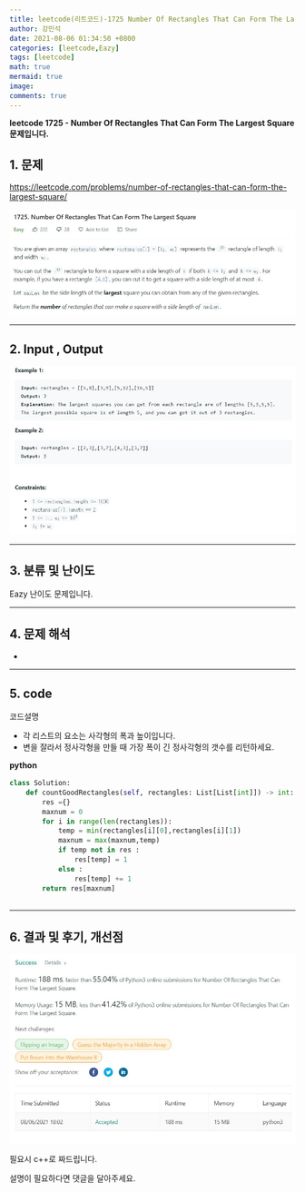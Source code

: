 ```yaml
---
title: leetcode(리트코드)-1725 Number Of Rectangles That Can Form The Largest Square(PYTHON)
author: 강민석
date: 2021-08-06 01:34:50 +0800
categories: [leetcode,Eazy]
tags: [leetcode]
math: true
mermaid: true
image: 
comments: true
---
```


**leetcode 1725 - Number Of Rectangles That Can Form The Largest Square  문제입니다.**

## 1. 문제
<https://leetcode.com/problems/number-of-rectangles-that-can-form-the-largest-square/> 

![](/assets/img/sample/leetcode/1725/Problem.JPG)

-----  

## 2. Input , Output

![](/assets/img/sample/leetcode/1725/input.JPG)  


-----  

## 3. 분류 및 난이도

Eazy 난이도 문제입니다.  


-----  

## 4. 문제 해석

- 

-----  

## 5. code  

코드설명

- 각 리스트의 요소는 사각형의 폭과 높이입니다.
- 변을 잘라서 정사각형을 만들 때 가장 폭이 긴 정사각형의 갯수를 리턴하세요.



**python**

```python
class Solution:
    def countGoodRectangles(self, rectangles: List[List[int]]) -> int:
        res ={}
        maxnum = 0 
        for i in range(len(rectangles)):
            temp = min(rectangles[i][0],rectangles[i][1])
            maxnum = max(maxnum,temp)
            if temp not in res :
                res[temp] = 1
            else :
                res[temp] += 1
        return res[maxnum]
                     
```


-----

## 6. 결과 및 후기, 개선점



![](/assets/img/sample/leetcode/1725/result.JPG)  


필요시 c++로 짜드립니다.

설명이 필요하다면 댓글을 달아주세요.



